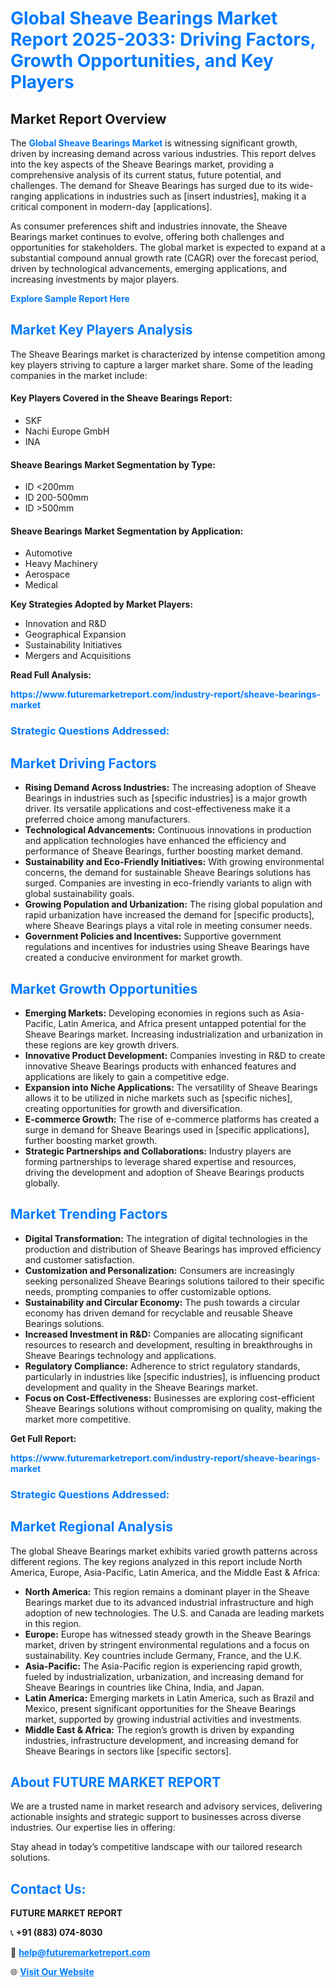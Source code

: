 <h1 style="color: #007BFF;">Global Sheave Bearings Market Report 2025-2033: Driving Factors, Growth Opportunities, and Key Players</h1>

<section id="overview">
<h2>Market Report Overview</h2>
<p>The <a href="https://www.futuremarketreport.com/industry-report/sheave-bearings-market" style="color: #007BFF; text-decoration: none;"><strong>Global Sheave Bearings Market</strong></a> is witnessing significant growth, driven by increasing demand across various industries. This report delves into the key aspects of the Sheave Bearings market, providing a comprehensive analysis of its current status, future potential, and challenges. The demand for Sheave Bearings has surged due to its wide-ranging applications in industries such as [insert industries], making it a critical component in modern-day [applications].</p>
<p>As consumer preferences shift and industries innovate, the Sheave Bearings market continues to evolve, offering both challenges and opportunities for stakeholders. The global market is expected to expand at a substantial compound annual growth rate (CAGR) over the forecast period, driven by technological advancements, emerging applications, and increasing investments by major players.</p>
</section>

<section id="overview">
<p><a href="https://www.futuremarketreport.com/request-sample/reportId=87616" style="color: #007BFF; text-decoration: none;"><strong>Explore Sample Report Here</strong></a></p>
</section>

<section id="key-players">
<h2 style="color: #007BFF;">Market Key Players Analysis</h2>
<p>The Sheave Bearings market is characterized by intense competition among key players striving to capture a larger market share. Some of the leading companies in the market include:</p>
<h4>Key Players Covered in the Sheave Bearings Report:</h4>
<ul><li>SKF</li><li>Nachi Europe GmbH</li><li>INA</li></ul>
<h4>Sheave Bearings Market Segmentation by Type:</h4>
<ul><li>ID &lt;200mm</li><li>ID 200-500mm</li><li>ID &gt;500mm</li></ul>

<h4>Sheave Bearings Market Segmentation by Application:</h4>
<ul><li>Automotive</li><li>Heavy Machinery</li><li>Aerospace</li><li>Medical</li></ul>
<p><strong>Key Strategies Adopted by Market Players:</strong></p>
<ul>
<li>Innovation and R&D</li>
<li>Geographical Expansion</li>
<li>Sustainability Initiatives</li>
<li>Mergers and Acquisitions</li>
</ul>
</section>

<section>
<p><strong>Read Full Analysis: </strong></p><a href="https://www.futuremarketreport.com/industry-report/sheave-bearings-market" style="color: #007BFF; text-decoration: none;"><strong>https://www.futuremarketreport.com/industry-report/sheave-bearings-market</strong></a>
<h3 style="color: #007BFF;">Strategic Questions Addressed:</h3>
</section>

<section id="driving-factors">
<h2 style="color: #007BFF;">Market Driving Factors</h2>
<ul>
<li><strong>Rising Demand Across Industries:</strong> The increasing adoption of Sheave Bearings in industries such as [specific industries] is a major growth driver. Its versatile applications and cost-effectiveness make it a preferred choice among manufacturers.</li>
<li><strong>Technological Advancements:</strong> Continuous innovations in production and application technologies have enhanced the efficiency and performance of Sheave Bearings, further boosting market demand.</li>
<li><strong>Sustainability and Eco-Friendly Initiatives:</strong> With growing environmental concerns, the demand for sustainable Sheave Bearings solutions has surged. Companies are investing in eco-friendly variants to align with global sustainability goals.</li>
<li><strong>Growing Population and Urbanization:</strong> The rising global population and rapid urbanization have increased the demand for [specific products], where Sheave Bearings plays a vital role in meeting consumer needs.</li>
<li><strong>Government Policies and Incentives:</strong> Supportive government regulations and incentives for industries using Sheave Bearings have created a conducive environment for market growth.</li>
</ul>
</section>

<section id="growth-opportunities">
<h2 style="color: #007BFF;">Market Growth Opportunities</h2>
<ul>
<li><strong>Emerging Markets:</strong> Developing economies in regions such as Asia-Pacific, Latin America, and Africa present untapped potential for the Sheave Bearings market. Increasing industrialization and urbanization in these regions are key growth drivers.</li>
<li><strong>Innovative Product Development:</strong> Companies investing in R&D to create innovative Sheave Bearings products with enhanced features and applications are likely to gain a competitive edge.</li>
<li><strong>Expansion into Niche Applications:</strong> The versatility of Sheave Bearings allows it to be utilized in niche markets such as [specific niches], creating opportunities for growth and diversification.</li>
<li><strong>E-commerce Growth:</strong> The rise of e-commerce platforms has created a surge in demand for Sheave Bearings used in [specific applications], further boosting market growth.</li>
<li><strong>Strategic Partnerships and Collaborations:</strong> Industry players are forming partnerships to leverage shared expertise and resources, driving the development and adoption of Sheave Bearings products globally.</li>
</ul>
</section>

<section id="trending-factors">
<h2 style="color: #007BFF;">Market Trending Factors</h2>
<ul>
<li><strong>Digital Transformation:</strong> The integration of digital technologies in the production and distribution of Sheave Bearings has improved efficiency and customer satisfaction.</li>
<li><strong>Customization and Personalization:</strong> Consumers are increasingly seeking personalized Sheave Bearings solutions tailored to their specific needs, prompting companies to offer customizable options.</li>
<li><strong>Sustainability and Circular Economy:</strong> The push towards a circular economy has driven demand for recyclable and reusable Sheave Bearings solutions.</li>
<li><strong>Increased Investment in R&D:</strong> Companies are allocating significant resources to research and development, resulting in breakthroughs in Sheave Bearings technology and applications.</li>
<li><strong>Regulatory Compliance:</strong> Adherence to strict regulatory standards, particularly in industries like [specific industries], is influencing product development and quality in the Sheave Bearings market.</li>
<li><strong>Focus on Cost-Effectiveness:</strong> Businesses are exploring cost-efficient Sheave Bearings solutions without compromising on quality, making the market more competitive.</li>
</ul>
</section>

<section>
<p><strong>Get Full Report: </strong></p><a href="https://www.futuremarketreport.com/industry-report/sheave-bearings-market" style="color: #007BFF; text-decoration: none;"><strong>https://www.futuremarketreport.com/industry-report/sheave-bearings-market</strong></a>
<h3 style="color: #007BFF;">Strategic Questions Addressed:</h3>
</section>


<section id="regional-analysis">
<h2 style="color: #007BFF;">Market Regional Analysis</h2>
<p>The global Sheave Bearings market exhibits varied growth patterns across different regions. The key regions analyzed in this report include North America, Europe, Asia-Pacific, Latin America, and the Middle East & Africa:</p>
<ul>
<li><strong>North America:</strong> This region remains a dominant player in the Sheave Bearings market due to its advanced industrial infrastructure and high adoption of new technologies. The U.S. and Canada are leading markets in this region.</li>
<li><strong>Europe:</strong> Europe has witnessed steady growth in the Sheave Bearings market, driven by stringent environmental regulations and a focus on sustainability. Key countries include Germany, France, and the U.K.</li>
<li><strong>Asia-Pacific:</strong> The Asia-Pacific region is experiencing rapid growth, fueled by industrialization, urbanization, and increasing demand for Sheave Bearings in countries like China, India, and Japan.</li>
<li><strong>Latin America:</strong> Emerging markets in Latin America, such as Brazil and Mexico, present significant opportunities for the Sheave Bearings market, supported by growing industrial activities and investments.</li>
<li><strong>Middle East & Africa:</strong> The region’s growth is driven by expanding industries, infrastructure development, and increasing demand for Sheave Bearings in sectors like [specific sectors].</li>
</ul>
</section>

<footer>
<h2 style="color: #007BFF;">About FUTURE MARKET REPORT</h2>
<p>We are a trusted name in market research and advisory services, delivering actionable insights and strategic support to businesses across diverse industries. Our expertise lies in offering:</p>

<p>Stay ahead in today’s competitive landscape with our tailored research solutions.</p>

<h2 style="color: #007BFF;">Contact Us:</h2>
<p><strong>FUTURE MARKET REPORT</strong></p>
<p>📞 <strong>+91 (883) 074-8030</strong></p>
<p>📧 <strong><a href="mailto:help@futuremarketreport.com" style="color: #007BFF;">help@futuremarketreport.com</a></strong></p>
<p>🌐 <strong><a href="https://www.futuremarketreport.com/" style="color: #007BFF;">Visit Our Website</a></strong></p>
</footer>
